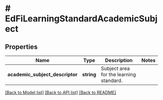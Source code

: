 # # EdFiLearningStandardAcademicSubject

## Properties

Name | Type | Description | Notes
------------ | ------------- | ------------- | -------------
**academic_subject_descriptor** | **string** | Subject area for the learning standard. |

[[Back to Model list]](../../README.md#models) [[Back to API list]](../../README.md#endpoints) [[Back to README]](../../README.md)
